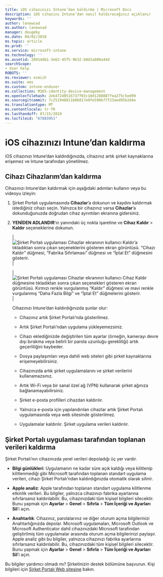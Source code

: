 ```yaml
---
title: iOS cihazınızı Intune’dan kaldırma | Microsoft Docs
description: iOS cihazını Intune’dan nasıl kaldıracağınız açıklanır
keywords: ''
author: lenewsad
ms.author: lanewsad
manager: dougeby
ms.date: 04/02/2018
ms.topic: article
ms.prod: ''
ms.service: microsoft-intune
ms.technology: ''
ms.assetid: 28914db1-3e62-45f5-9632-b0d2a808a44d
searchScope:
- User help
ROBOTS: ''
ms.reviewer: esmich
ms.suite: ems
ms.custom: intune-enduser
ms.collection: M365-identity-device-management
ms.openlocfilehash: 2eb47240516737f03c10d1280887fea275c5ed99
ms.sourcegitcommit: 7c251948811b8b817e9fe590b77f23aed95b2d4e
ms.translationtype: MT
ms.contentlocale: tr-TR
ms.lasthandoff: 07/15/2019
ms.locfileid: "67883951"
---
```

# <a name="remove-your-ios-device-from-intune"></a>iOS cihazınızı Intune’dan kaldırma

iOS cihazınızı Intune’dan kaldırdığınızda, cihazınız artık şirket kaynaklarına erişemez ve Intune tarafından yönetilmez.


## <a name="removing-the-device-from-my-devices"></a>Cihazı Cihazlarım’dan kaldırma

Cihazınızı Intune’dan kaldırmak için aşağıdaki adımları kullanın veya bu videoyu izleyin:


1. Şirket Portalı uygulamasında **Cihazlar**’a dokunun ve kaydını kaldırmak istediğiniz cihazı seçin. Yalnızca bir cihazınız varsa **Cihazlar**’a dokunduğunuzda doğrudan cihaz ayrıntıları ekranına gidersiniz.

2. **YENİDEN ADLANDIR**’ın yanındaki üç nokta işaretine ve **Cihaz Kaldır** > **Kaldır** seçeneklerine dokunun.  

    |![Şirket Portalı uygulaması Cihazlar ekranının kullanıcı Kaldır’a tıkladıktan sonra çıkan seçeneklerini gösteren ekran görüntüsü. “Cihazı Kaldır” düğmesi, “Fabrika Sıfırlaması” düğmesi ve “İptal Et” düğmesini gösterir.](/intune-user-help/media/cp_ios_unenroll_after_1804_001.png)|

    |![Şirket Portalı uygulaması Cihazlar ekranının kullanıcı Cihaz Kaldır düğmesine tıkladıktan sonra çıkan seçenekleri gösteren ekran görüntüsü. Kırmızı renkle vurgulanmış “Kaldır” düğmesi ve mavi renkle vurgulanmış “Daha Fazla Bilgi” ve “İptal Et” düğmelerini gösterir.](/intune-user-help/media/cp_ios_unenroll_after_1804_002.png)|


    Cihazınızı Intune’dan kaldırdığınızda şunlar olur:

    - Cihazınız artık Şirket Portalı’nda gösterilmez.

    - Artık Şirket Portalı’ndan uygulama yükleyemezsiniz.

    - Cihazı eklediğinizde değiştirilen tüm ayarlar (örneğin, kamerayı devre dışı bırakma veya belirli bir parola uzunluğu gerekliliği) artık geçerliliğini kaybeder.

    - Dosya paylaşımları veya dahili web siteleri gibi şirket kaynaklarına erişemeyebilirsiniz.

    - Cihazınızda artık şirket uygulamalarını ve şirket verilerini kullanamazsınız.

    - Artık Wi-Fi veya bir sanal özel ağ (VPN) kullanarak şirket ağınıza bağlanamayabilirsiniz.

    - Şirket e-posta profilleri cihazdan kaldırılır.

    - Yalnızca e-posta için yapılandırılan cihazlar artık Şirket Portalı uygulamasında veya web sitesinde gösterilmez.

    - Uygulamalar kaldırılır. Şirket uygulama verileri kaldırılır.

## <a name="removing-data-collected-by-the-company-portal-app"></a>Şirket Portalı uygulaması tarafından toplanan verileri kaldırma

Şirket Portalı’nın cihazınızda yerel verileri depoladığı üç yer vardır.

- **Bilgi günlükleri**: Uygulamanın ne kadar süre açık kaldığı veya kilitlenip kilitlenmediği gibi Microsoft tarafından toplanan standart uygulama verileri, cihazı Şirket Portalı’ndan kaldırdığınızda otomatik olarak silinir.

- **Apple analiz**: Apple tarafından toplanan standart uygulama kilitlenme etkinlik verileri. Bu bilgiler, yalnızca cihazınızı fabrika ayarlarına sıfırlarsanız kaldırılabilir. Bu, cihazınızdaki tüm kişisel bilgileri silecektir. Bunu yapmak için **Ayarlar** > **Genel** > **Sıfırla** > **Tüm İçeriği ve Ayarları Sil**’i açın.

- **Anahtarlık**: Cihazınız, parolalarınız ve diğer oturum açma bilgilerinizi Anahtarlığınızda depolar. Microsoft uygulamaları, Microsoft Outlook ve Microsoft Authenticator dahil cihazınızdaki Microsoft tarafından geliştirilmiş tüm uygulamalar arasında oturum açma bilgilerinizi paylaşır. Apple analiz gibi bu bilgiler, yalnızca cihazınızı fabrika ayarlarına sıfırlarsanız kaldırılabilir. Bu, cihazınızdaki tüm kişisel bilgileri silecektir. Bunu yapmak için **Ayarlar** > **Genel** > **Sıfırla** > **Tüm İçeriği ve Ayarları Sil**’i açın.


Bu bilgiler yardımcı olmadı mı? Şirketinizin destek bölümüne başvurun. Kişi bilgileri için [Şirket Portalı Web sitesine](https://go.microsoft.com/fwlink/?linkid=2010980) bakın.
